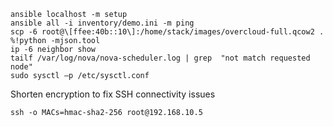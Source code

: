 ```
ansible localhost -m setup
ansible all -i inventory/demo.ini -m ping
scp -6 root@\[ffee:40b::10\]:/home/stack/images/overcloud-full.qcow2 .
%!python -mjson.tool
ip -6 neighbor show
tailf /var/log/nova/nova-scheduler.log | grep  "not match requested node"
sudo sysctl –p /etc/sysctl.conf
```

Shorten encryption to fix SSH connectivity issues
```
ssh -o MACs=hmac-sha2-256 root@192.168.10.5
```
